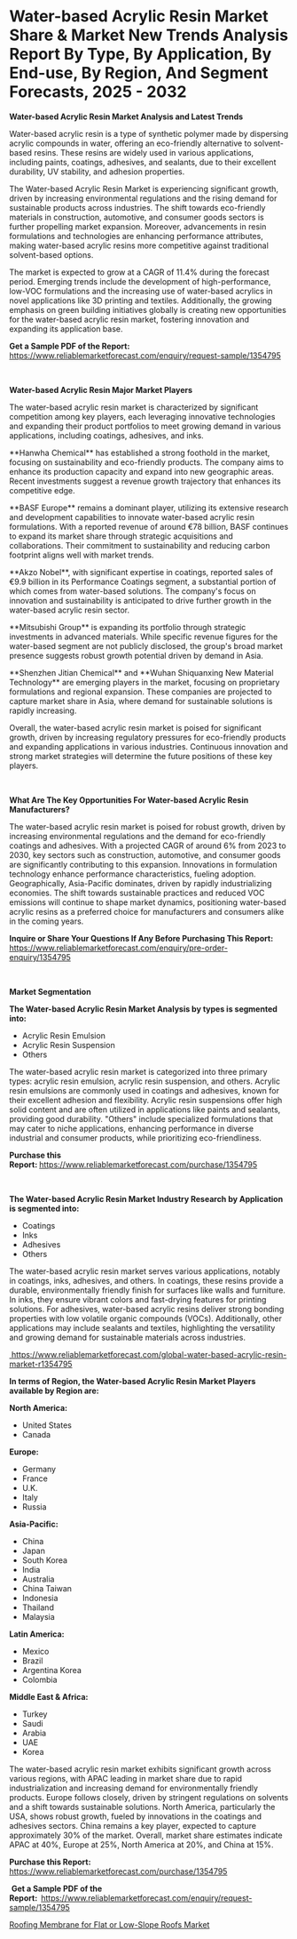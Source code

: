 <p><h1>Water-based Acrylic Resin Market Share & Market New Trends Analysis Report By Type, By Application, By End-use, By Region, And Segment Forecasts, 2025 - 2032</h1></p><p><strong>Water-based Acrylic Resin Market Analysis and Latest Trends</strong></p>
<p><p>Water-based acrylic resin is a type of synthetic polymer made by dispersing acrylic compounds in water, offering an eco-friendly alternative to solvent-based resins. These resins are widely used in various applications, including paints, coatings, adhesives, and sealants, due to their excellent durability, UV stability, and adhesion properties. </p><p>The Water-based Acrylic Resin Market is experiencing significant growth, driven by increasing environmental regulations and the rising demand for sustainable products across industries. The shift towards eco-friendly materials in construction, automotive, and consumer goods sectors is further propelling market expansion. Moreover, advancements in resin formulations and technologies are enhancing performance attributes, making water-based acrylic resins more competitive against traditional solvent-based options.</p><p>The market is expected to grow at a CAGR of 11.4% during the forecast period. Emerging trends include the development of high-performance, low-VOC formulations and the increasing use of water-based acrylics in novel applications like 3D printing and textiles. Additionally, the growing emphasis on green building initiatives globally is creating new opportunities for the water-based acrylic resin market, fostering innovation and expanding its application base.</p></p>
<p><strong>Get a Sample PDF of the Report:&nbsp;</strong> <a href="https://www.reliablemarketforecast.com/enquiry/request-sample/1354795?utm_campaign=1108&utm_medium=2&utm_source=Github&utm_content=ia&utm_term=04022025&utm_id=water-based-acrylic-resin">https://www.reliablemarketforecast.com/enquiry/request-sample/1354795</a></p>
<p>&nbsp;</p>
<p><strong>Water-based Acrylic Resin Major Market Players</strong></p>
<p><p>The water-based acrylic resin market is characterized by significant competition among key players, each leveraging innovative technologies and expanding their product portfolios to meet growing demand in various applications, including coatings, adhesives, and inks.</p><p>**Hanwha Chemical** has established a strong foothold in the market, focusing on sustainability and eco-friendly products. The company aims to enhance its production capacity and expand into new geographic areas. Recent investments suggest a revenue growth trajectory that enhances its competitive edge.</p><p>**BASF Europe** remains a dominant player, utilizing its extensive research and development capabilities to innovate water-based acrylic resin formulations. With a reported revenue of around €78 billion, BASF continues to expand its market share through strategic acquisitions and collaborations. Their commitment to sustainability and reducing carbon footprint aligns well with market trends.</p><p>**Akzo Nobel**, with significant expertise in coatings, reported sales of €9.9 billion in its Performance Coatings segment, a substantial portion of which comes from water-based solutions. The company's focus on innovation and sustainability is anticipated to drive further growth in the water-based acrylic resin sector.</p><p>**Mitsubishi Group** is expanding its portfolio through strategic investments in advanced materials. While specific revenue figures for the water-based segment are not publicly disclosed, the group's broad market presence suggests robust growth potential driven by demand in Asia.</p><p>**Shenzhen Jitian Chemical** and **Wuhan Shiquanxing New Material Technology** are emerging players in the market, focusing on proprietary formulations and regional expansion. These companies are projected to capture market share in Asia, where demand for sustainable solutions is rapidly increasing.</p><p>Overall, the water-based acrylic resin market is poised for significant growth, driven by increasing regulatory pressures for eco-friendly products and expanding applications in various industries. Continuous innovation and strong market strategies will determine the future positions of these key players.</p></p>
<p>&nbsp;</p>
<p><strong>What Are The Key Opportunities For Water-based Acrylic Resin Manufacturers?</strong></p>
<p><p>The water-based acrylic resin market is poised for robust growth, driven by increasing environmental regulations and the demand for eco-friendly coatings and adhesives. With a projected CAGR of around 6% from 2023 to 2030, key sectors such as construction, automotive, and consumer goods are significantly contributing to this expansion. Innovations in formulation technology enhance performance characteristics, fueling adoption. Geographically, Asia-Pacific dominates, driven by rapidly industrializing economies. The shift towards sustainable practices and reduced VOC emissions will continue to shape market dynamics, positioning water-based acrylic resins as a preferred choice for manufacturers and consumers alike in the coming years.</p></p>
<p><strong>Inquire or Share Your Questions If Any Before Purchasing This Report:</strong> <a href="https://www.reliablemarketforecast.com/enquiry/pre-order-enquiry/1354795?utm_campaign=1108&utm_medium=2&utm_source=Github&utm_content=ia&utm_term=04022025&utm_id=water-based-acrylic-resin">https://www.reliablemarketforecast.com/enquiry/pre-order-enquiry/1354795</a></p>
<p>&nbsp;</p>
<p><strong>Market Segmentation</strong></p>
<p><strong>The Water-based Acrylic Resin Market Analysis by types is segmented into:</strong></p>
<p><ul><li>Acrylic Resin Emulsion</li><li>Acrylic Resin Suspension</li><li>Others</li></ul></p>
<p><p>The water-based acrylic resin market is categorized into three primary types: acrylic resin emulsion, acrylic resin suspension, and others. Acrylic resin emulsions are commonly used in coatings and adhesives, known for their excellent adhesion and flexibility. Acrylic resin suspensions offer high solid content and are often utilized in applications like paints and sealants, providing good durability. "Others" include specialized formulations that may cater to niche applications, enhancing performance in diverse industrial and consumer products, while prioritizing eco-friendliness.</p></p>
<p><strong>Purchase this Report:&nbsp;</strong><a href="https://www.reliablemarketforecast.com/purchase/1354795?utm_campaign=1108&utm_medium=2&utm_source=Github&utm_content=ia&utm_term=04022025&utm_id=water-based-acrylic-resin">https://www.reliablemarketforecast.com/purchase/1354795</a></p>
<p>&nbsp;</p>
<p><strong>The Water-based Acrylic Resin Market Industry Research by Application is segmented into:</strong></p>
<p><ul><li>Coatings</li><li>Inks</li><li>Adhesives</li><li>Others</li></ul></p>
<p><p>The water-based acrylic resin market serves various applications, notably in coatings, inks, adhesives, and others. In coatings, these resins provide a durable, environmentally friendly finish for surfaces like walls and furniture. In inks, they ensure vibrant colors and fast-drying features for printing solutions. For adhesives, water-based acrylic resins deliver strong bonding properties with low volatile organic compounds (VOCs). Additionally, other applications may include sealants and textiles, highlighting the versatility and growing demand for sustainable materials across industries.</p></p>
<p><a href="https://www.reliablemarketforecast.com/global-water-based-acrylic-resin-market-r1354795?utm_campaign=1108&utm_medium=2&utm_source=Github&utm_content=ia&utm_term=04022025&utm_id=water-based-acrylic-resin">&nbsp;https://www.reliablemarketforecast.com/global-water-based-acrylic-resin-market-r1354795</a></p>
<p><strong>In terms of Region, the Water-based Acrylic Resin Market Players available by Region are:</strong></p>
<p>
    <p> <strong> North America: </strong>
        <ul>
            <li>United States</li>
            <li>Canada</li>
        </ul>
        </p> 
    <p> <strong> Europe: </strong>
        <ul>
            <li>Germany</li>
            <li>France</li>
            <li>U.K.</li>
            <li>Italy</li>
            <li>Russia</li>
        </ul>
        </p> 
    <p> <strong> Asia-Pacific: </strong>
        <ul>
            <li>China</li>
            <li>Japan</li>
            <li>South Korea</li>
            <li>India</li>
            <li>Australia</li>
            <li>China Taiwan</li>
            <li>Indonesia</li>
            <li>Thailand</li>
            <li>Malaysia</li>
        </ul>
        </p> 
    <p> <strong> Latin America: </strong>
        <ul>
            <li>Mexico</li>
            <li>Brazil</li>
            <li>Argentina Korea</li>
            <li>Colombia</li>
        </ul>
        </p> 
    <p> <strong> Middle East & Africa: </strong>
        <ul>
            <li>Turkey</li>
            <li>Saudi</li>
            <li>Arabia</li>
            <li>UAE</li>
            <li>Korea</li>
        </ul>
    </p>
    </p>
<p><p>The water-based acrylic resin market exhibits significant growth across various regions, with APAC leading in market share due to rapid industrialization and increasing demand for environmentally friendly products. Europe follows closely, driven by stringent regulations on solvents and a shift towards sustainable solutions. North America, particularly the USA, shows robust growth, fueled by innovations in the coatings and adhesives sectors. China remains a key player, expected to capture approximately 30% of the market. Overall, market share estimates indicate APAC at 40%, Europe at 25%, North America at 20%, and China at 15%.</p></p>
<p><strong>Purchase this Report: </strong><a href="https://www.reliablemarketforecast.com/purchase/1354795?utm_campaign=1108&utm_medium=2&utm_source=Github&utm_content=ia&utm_term=04022025&utm_id=water-based-acrylic-resin">https://www.reliablemarketforecast.com/purchase/1354795</a></p>
<p>&nbsp;<strong>Get a Sample PDF of the Report:&nbsp;&nbsp;</strong><a href="https://www.reliablemarketforecast.com/enquiry/request-sample/1354795?utm_campaign=1108&utm_medium=2&utm_source=Github&utm_content=ia&utm_term=04022025&utm_id=water-based-acrylic-resin">https://www.reliablemarketforecast.com/enquiry/request-sample/1354795</a></p>
<p><strong></strong></p>
<p><p><a href="https://github.com/CliffMedina6/Market-Research-Report-List-7/blob/main/roofing-membrane-for-flat-or-low-slope-roofs-market.md?utm_campaign=1108&utm_medium=2&utm_source=Github&utm_content=ia&utm_term=04022025&utm_id=water-based-acrylic-resin">Roofing Membrane for Flat or Low-Slope Roofs Market</a></p></p>